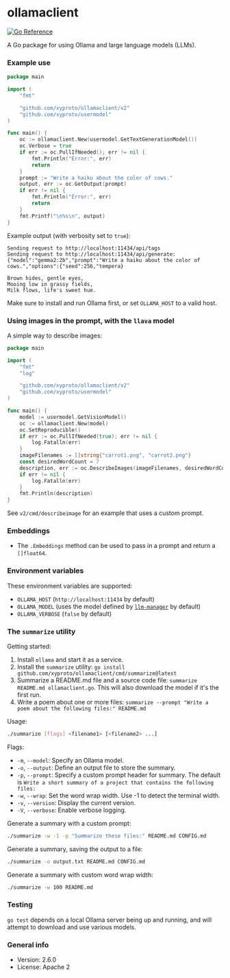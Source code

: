 # ollamaclient

[![Go Reference](https://pkg.go.dev/badge/github.com/xyproto/ollamaclient.svg)](https://pkg.go.dev/github.com/xyproto/ollamaclient/v2)

A Go package for using Ollama and large language models (LLMs).

### Example use

```go
package main

import (
    "fmt"

    "github.com/xyproto/ollamaclient/v2"
    "github.com/xyproto/usermodel"
)

func main() {
    oc := ollamaclient.New(usermodel.GetTextGenerationModel())
    oc.Verbose = true
    if err := oc.PullIfNeeded(); err != nil {
        fmt.Println("Error:", err)
        return
    }
    prompt := "Write a haiku about the color of cows."
    output, err := oc.GetOutput(prompt)
    if err != nil {
        fmt.Println("Error:", err)
        return
    }
    fmt.Printf("\n%s\n", output)
}
```

Example output (with verbosity set to `true`):

```
Sending request to http://localhost:11434/api/tags
Sending request to http://localhost:11434/api/generate: {"model":"gemma2:2b","prompt":"Write a haiku about the color of cows.","options":{"seed":256,"tempera}

Brown hides, gentle eyes,
Mooing low in grassy fields,
Milk flows, life's sweet hue.
```

Make sure to install and run Ollama first, or set `OLLAMA_HOST` to a valid host.

### Using images in the prompt, with the `llava` model

A simple way to describe images:

```go
package main

import (
    "fmt"
    "log"

    "github.com/xyproto/ollamaclient/v2"
    "github.com/xyproto/usermodel"
)

func main() {
    model := usermodel.GetVisionModel()
    oc := ollamaclient.New(model)
    oc.SetReproducible()
    if err := oc.PullIfNeeded(true); err != nil {
        log.Fatalln(err)
    }
    imageFilenames := []string{"carrot1.png", "carrot2.png"}
    const desiredWordCount = 7
    description, err := oc.DescribeImages(imageFilenames, desiredWordCount)
    if err != nil {
        log.Fatalln(err)
    }
    fmt.Println(description)
}
```

See `v2/cmd/describeimage` for an example that uses a custom prompt.

### Embeddings

* The `.Embeddings` method can be used to pass in a prompt and return a `[]float64`.

### Environment variables

These environment variables are supported:

* `OLLAMA_HOST` (`http://localhost:11434` by default)
* `OLLAMA_MODEL` (uses the model defined by [`llm-manager`](https://github.com/xyproto/llm-manager) by default)
* `OLLAMA_VERBOSE` (`false` by default)

### The `summarize` utility

Getting started:

1. Install `ollama` and start it as a service.
2. Install the `summarize` utility: `go install github.com/xyproto/ollamaclient/cmd/summarize@latest`
3. Summarize a README.md file and a source code file: `summarize README.md ollamaclient.go`. This will also download the model if it's the first run.
4. Write a poem about one or more files: `summarize --prompt "Write a poem about the following files:" README.md`

Usage:

```bash
./summarize [flags] <filename1> [<filename2> ...]
```

Flags:

- `-m`, `--model`: Specify an Ollama model.
- `-o`, `--output`: Define an output file to store the summary.
- `-p`, `--prompt`: Specify a custom prompt header for summary. The default is `Write a short summary of a project that contains the following files:`
- `-w`, `--wrap`: Set the word wrap width. Use -1 to detect the terminal width.
- `-v`, `--version`: Display the current version.
- `-V`, `--verbose`: Enable verbose logging.

Generate a summary with a custom prompt:

```bash
./summarize -w -1 -p "Summarize these files:" README.md CONFIG.md
```

Generate a summary, saving the output to a file:

```bash
./summarize -o output.txt README.md CONFIG.md
```

Generate a summary with custom word wrap width:

```bash
./summarize -w 100 README.md
```

### Testing

`go test` depends on a local Ollama server being up and running, and will attempt to download and use various models.

### General info

* Version: 2.6.0
* License: Apache 2
